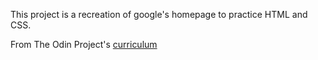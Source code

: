 This project is a recreation of google's homepage to practice HTML and CSS.

From The Odin Project's [curriculum](http://www.theodinproject.com/web-development-101/html-css)